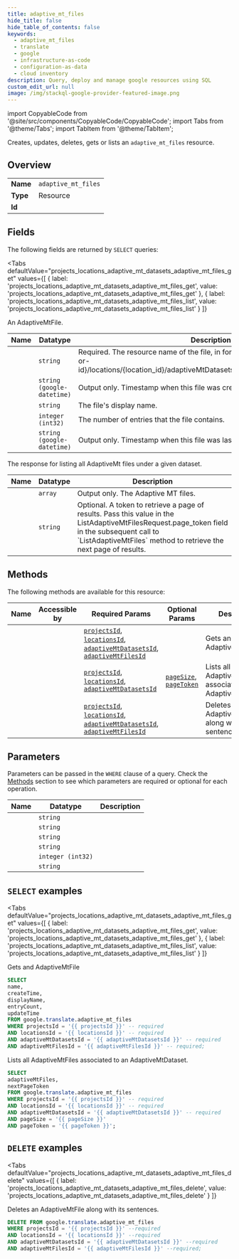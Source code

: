 ```yaml
--- 
title: adaptive_mt_files
hide_title: false
hide_table_of_contents: false
keywords:
  - adaptive_mt_files
  - translate
  - google
  - infrastructure-as-code
  - configuration-as-data
  - cloud inventory
description: Query, deploy and manage google resources using SQL
custom_edit_url: null
image: /img/stackql-google-provider-featured-image.png
---
```


import CopyableCode from '@site/src/components/CopyableCode/CopyableCode';
import Tabs from '@theme/Tabs';
import TabItem from '@theme/TabItem';

Creates, updates, deletes, gets or lists an <code>adaptive_mt_files</code> resource.

## Overview
<table><tbody>
<tr><td><b>Name</b></td><td><code>adaptive_mt_files</code></td></tr>
<tr><td><b>Type</b></td><td>Resource</td></tr>
<tr><td><b>Id</b></td><td><CopyableCode code="google.translate.adaptive_mt_files" /></td></tr>
</tbody></table>

## Fields

The following fields are returned by `SELECT` queries:

<Tabs
    defaultValue="projects_locations_adaptive_mt_datasets_adaptive_mt_files_get"
    values={[
        { label: 'projects_locations_adaptive_mt_datasets_adaptive_mt_files_get', value: 'projects_locations_adaptive_mt_datasets_adaptive_mt_files_get' },
        { label: 'projects_locations_adaptive_mt_datasets_adaptive_mt_files_list', value: 'projects_locations_adaptive_mt_datasets_adaptive_mt_files_list' }
    ]}
>
<TabItem value="projects_locations_adaptive_mt_datasets_adaptive_mt_files_get">

An AdaptiveMtFile.

<table>
<thead>
    <tr>
    <th>Name</th>
    <th>Datatype</th>
    <th>Description</th>
    </tr>
</thead>
<tbody>
<tr>
    <td><CopyableCode code="name" /></td>
    <td><code>string</code></td>
    <td>Required. The resource name of the file, in form of `projects/&#123;project-number-or-id&#125;/locations/&#123;location_id&#125;/adaptiveMtDatasets/&#123;dataset&#125;/adaptiveMtFiles/&#123;file&#125;`</td>
</tr>
<tr>
    <td><CopyableCode code="createTime" /></td>
    <td><code>string (google-datetime)</code></td>
    <td>Output only. Timestamp when this file was created.</td>
</tr>
<tr>
    <td><CopyableCode code="displayName" /></td>
    <td><code>string</code></td>
    <td>The file's display name.</td>
</tr>
<tr>
    <td><CopyableCode code="entryCount" /></td>
    <td><code>integer (int32)</code></td>
    <td>The number of entries that the file contains.</td>
</tr>
<tr>
    <td><CopyableCode code="updateTime" /></td>
    <td><code>string (google-datetime)</code></td>
    <td>Output only. Timestamp when this file was last updated.</td>
</tr>
</tbody>
</table>
</TabItem>
<TabItem value="projects_locations_adaptive_mt_datasets_adaptive_mt_files_list">

The response for listing all AdaptiveMt files under a given dataset.

<table>
<thead>
    <tr>
    <th>Name</th>
    <th>Datatype</th>
    <th>Description</th>
    </tr>
</thead>
<tbody>
<tr>
    <td><CopyableCode code="adaptiveMtFiles" /></td>
    <td><code>array</code></td>
    <td>Output only. The Adaptive MT files.</td>
</tr>
<tr>
    <td><CopyableCode code="nextPageToken" /></td>
    <td><code>string</code></td>
    <td>Optional. A token to retrieve a page of results. Pass this value in the ListAdaptiveMtFilesRequest.page_token field in the subsequent call to `ListAdaptiveMtFiles` method to retrieve the next page of results.</td>
</tr>
</tbody>
</table>
</TabItem>
</Tabs>

## Methods

The following methods are available for this resource:

<table>
<thead>
    <tr>
    <th>Name</th>
    <th>Accessible by</th>
    <th>Required Params</th>
    <th>Optional Params</th>
    <th>Description</th>
    </tr>
</thead>
<tbody>
<tr>
    <td><a href="#projects_locations_adaptive_mt_datasets_adaptive_mt_files_get"><CopyableCode code="projects_locations_adaptive_mt_datasets_adaptive_mt_files_get" /></a></td>
    <td><CopyableCode code="select" /></td>
    <td><a href="#parameter-projectsId"><code>projectsId</code></a>, <a href="#parameter-locationsId"><code>locationsId</code></a>, <a href="#parameter-adaptiveMtDatasetsId"><code>adaptiveMtDatasetsId</code></a>, <a href="#parameter-adaptiveMtFilesId"><code>adaptiveMtFilesId</code></a></td>
    <td></td>
    <td>Gets and AdaptiveMtFile</td>
</tr>
<tr>
    <td><a href="#projects_locations_adaptive_mt_datasets_adaptive_mt_files_list"><CopyableCode code="projects_locations_adaptive_mt_datasets_adaptive_mt_files_list" /></a></td>
    <td><CopyableCode code="select" /></td>
    <td><a href="#parameter-projectsId"><code>projectsId</code></a>, <a href="#parameter-locationsId"><code>locationsId</code></a>, <a href="#parameter-adaptiveMtDatasetsId"><code>adaptiveMtDatasetsId</code></a></td>
    <td><a href="#parameter-pageSize"><code>pageSize</code></a>, <a href="#parameter-pageToken"><code>pageToken</code></a></td>
    <td>Lists all AdaptiveMtFiles associated to an AdaptiveMtDataset.</td>
</tr>
<tr>
    <td><a href="#projects_locations_adaptive_mt_datasets_adaptive_mt_files_delete"><CopyableCode code="projects_locations_adaptive_mt_datasets_adaptive_mt_files_delete" /></a></td>
    <td><CopyableCode code="delete" /></td>
    <td><a href="#parameter-projectsId"><code>projectsId</code></a>, <a href="#parameter-locationsId"><code>locationsId</code></a>, <a href="#parameter-adaptiveMtDatasetsId"><code>adaptiveMtDatasetsId</code></a>, <a href="#parameter-adaptiveMtFilesId"><code>adaptiveMtFilesId</code></a></td>
    <td></td>
    <td>Deletes an AdaptiveMtFile along with its sentences.</td>
</tr>
</tbody>
</table>

## Parameters

Parameters can be passed in the `WHERE` clause of a query. Check the [Methods](#methods) section to see which parameters are required or optional for each operation.

<table>
<thead>
    <tr>
    <th>Name</th>
    <th>Datatype</th>
    <th>Description</th>
    </tr>
</thead>
<tbody>
<tr id="parameter-adaptiveMtDatasetsId">
    <td><CopyableCode code="adaptiveMtDatasetsId" /></td>
    <td><code>string</code></td>
    <td></td>
</tr>
<tr id="parameter-adaptiveMtFilesId">
    <td><CopyableCode code="adaptiveMtFilesId" /></td>
    <td><code>string</code></td>
    <td></td>
</tr>
<tr id="parameter-locationsId">
    <td><CopyableCode code="locationsId" /></td>
    <td><code>string</code></td>
    <td></td>
</tr>
<tr id="parameter-projectsId">
    <td><CopyableCode code="projectsId" /></td>
    <td><code>string</code></td>
    <td></td>
</tr>
<tr id="parameter-pageSize">
    <td><CopyableCode code="pageSize" /></td>
    <td><code>integer (int32)</code></td>
    <td></td>
</tr>
<tr id="parameter-pageToken">
    <td><CopyableCode code="pageToken" /></td>
    <td><code>string</code></td>
    <td></td>
</tr>
</tbody>
</table>

## `SELECT` examples

<Tabs
    defaultValue="projects_locations_adaptive_mt_datasets_adaptive_mt_files_get"
    values={[
        { label: 'projects_locations_adaptive_mt_datasets_adaptive_mt_files_get', value: 'projects_locations_adaptive_mt_datasets_adaptive_mt_files_get' },
        { label: 'projects_locations_adaptive_mt_datasets_adaptive_mt_files_list', value: 'projects_locations_adaptive_mt_datasets_adaptive_mt_files_list' }
    ]}
>
<TabItem value="projects_locations_adaptive_mt_datasets_adaptive_mt_files_get">

Gets and AdaptiveMtFile

```sql
SELECT
name,
createTime,
displayName,
entryCount,
updateTime
FROM google.translate.adaptive_mt_files
WHERE projectsId = '{{ projectsId }}' -- required
AND locationsId = '{{ locationsId }}' -- required
AND adaptiveMtDatasetsId = '{{ adaptiveMtDatasetsId }}' -- required
AND adaptiveMtFilesId = '{{ adaptiveMtFilesId }}' -- required;
```
</TabItem>
<TabItem value="projects_locations_adaptive_mt_datasets_adaptive_mt_files_list">

Lists all AdaptiveMtFiles associated to an AdaptiveMtDataset.

```sql
SELECT
adaptiveMtFiles,
nextPageToken
FROM google.translate.adaptive_mt_files
WHERE projectsId = '{{ projectsId }}' -- required
AND locationsId = '{{ locationsId }}' -- required
AND adaptiveMtDatasetsId = '{{ adaptiveMtDatasetsId }}' -- required
AND pageSize = '{{ pageSize }}'
AND pageToken = '{{ pageToken }}';
```
</TabItem>
</Tabs>


## `DELETE` examples

<Tabs
    defaultValue="projects_locations_adaptive_mt_datasets_adaptive_mt_files_delete"
    values={[
        { label: 'projects_locations_adaptive_mt_datasets_adaptive_mt_files_delete', value: 'projects_locations_adaptive_mt_datasets_adaptive_mt_files_delete' }
    ]}
>
<TabItem value="projects_locations_adaptive_mt_datasets_adaptive_mt_files_delete">

Deletes an AdaptiveMtFile along with its sentences.

```sql
DELETE FROM google.translate.adaptive_mt_files
WHERE projectsId = '{{ projectsId }}' --required
AND locationsId = '{{ locationsId }}' --required
AND adaptiveMtDatasetsId = '{{ adaptiveMtDatasetsId }}' --required
AND adaptiveMtFilesId = '{{ adaptiveMtFilesId }}' --required;
```
</TabItem>
</Tabs>
